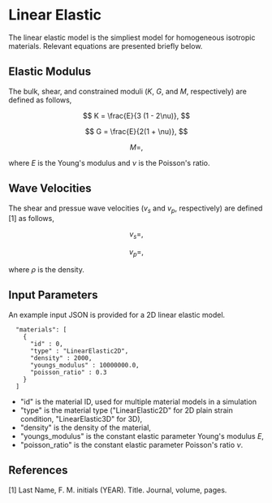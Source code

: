 # Linear Elastic

The linear elastic model is the simpliest model for homogeneous isotropic materials. Relevant equations are presented briefly below.

## Elastic Modulus

The bulk, shear, and constrained moduli ($K$, $G$, and $M$, respectively) are defined as follows, 

$$ K = \frac{E}{3 (1 - 2\nu)}, $$

$$ G = \frac{E}{2(1 + \nu)}, $$

$$ M =  , $$

where $E$ is the Young's modulus and $\nu$ is the Poisson's ratio.

## Wave Velocities

The shear and pressue wave velocities ($v_s$ and $v_p$, respectively) are defined [1] as follows,

$$ v_s = , $$

$$ v_p = , $$

where $\rho$ is the density.

## Input Parameters

An example input JSON is provided for a 2D linear elastic model.

```
  "materials": [
    {
      "id" : 0,
      "type" : "LinearElastic2D",
      "density" : 2000,
      "youngs_modulus" : 10000000.0,
      "poisson_ratio" : 0.3
    }
  ]
```
  * "id" is the material ID, used for multiple material models in a simulation
  * "type" is the material type ("LinearElastic2D" for 2D plain strain condition, "LinearElastic3D" for 3D),
  * "density" is the density of the material,
  * "youngs_modulus" is the constant elastic parameter Young's modulus $E$,
  * "poisson_ratio" is the constant elastic parameter Poisson's ratio $\nu$.


## References

[1] Last Name, F. M. initials (YEAR). Title. Journal, volume, pages.